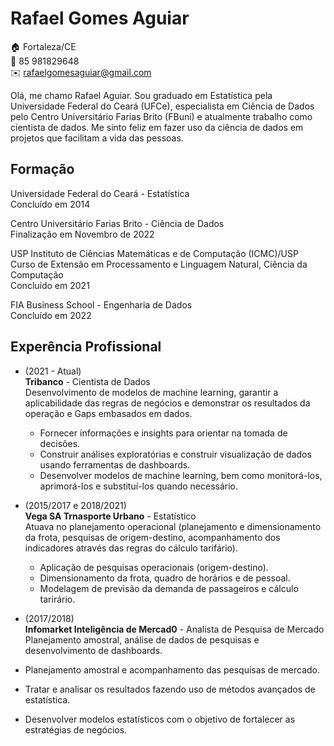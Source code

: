 # Rafael Gomes Aguiar
🏠 Fortaleza/CE <br>
📱 85 981829648 <br>
✉️ rafaelgomesaguiar@gmail.com  

Olá, me chamo Rafael Aguiar. Sou graduado em Estatística pela Universidade Federal do Ceará (UFCe), especialista em Ciência de Dados pelo Centro Universitário Farias Brito (FBuni) e atualmente trabalho como cientista de dados. Me sinto feliz em fazer uso da ciência de dados em projetos que facilitam a vida das pessoas. 

## Formação
Universidade Federal do Ceará - Estatística <br>
Concluído em 2014

Centro Universitário Farias Brito - Ciência de Dados <br>
Finalização em Novembro de 2022

USP Instituto de Ciências Matemáticas e de Computação (ICMC)/USP <br>
Curso de Extensão em Processamento e Linguagem Natural, Ciência da Computação <br>
Concluído em 2021

FIA Business School - Engenharia de Dados <br>
Concluído em 2022

## Experência Profissional
* (2021 -  Atual) <br>
**Tribanco** - Cientista de Dados   
Desenvolvimento de modelos de machine learning, garantir a aplicabilidade das regras de  negócios e demonstrar os resultados da operação e Gaps embasados em dados.
  *	Fornecer informações e insights para orientar na tomada de decisões.
  *	Construir análises exploratórias e construir visualização de dados usando ferramentas de dashboards.
  *	Desenvolver modelos de machine learning, bem como monitorá-los, aprimorá-los e substituí-los quando necessário. 

* (2015/2017 e 2018/2021) <br>
**Vega SA Trnasporte Urbano** - Estatístico  
Atuava no planejamento operacional (planejamento e dimensionamento da frota, pesquisas de origem-destino, acompanhamento dos indicadores através das regras do cálculo tarifário).
  *	Aplicação de pesquisas operacionais (origem-destino).
  *	Dimensionamento da frota, quadro de horários e de pessoal.
  *	Modelagem de previsão da demanda de passageiros e cálculo tarirário.

* (2017/2018) <br>
**Infomarket Inteligência de Mercad0** - Analista de Pesquisa de Mercado  
Planejamento amostral, análise de dados de pesquisas e desenvolvimento de dashboards.  
 * Planejamento amostral e acompanhamento das pesquisas de mercado.
 * Tratar e analisar os resultados fazendo uso de métodos avançados de estatística.
 * Desenvolver modelos estatísticos com o objetivo de fortalecer as estratégias de negócios.
